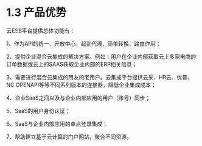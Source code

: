 # 1.3	产品优势

云ESB平台提供总体功能有：

1、作为API的统一、开放中心，起到代理、简单转换、路由作用；

2、提供企业混合云集成的解决方案。例如：用户在企业内部获取云上多家电商的订单数据或云上的SAAS获取企业内部的ERP相关信息；

3、需要进行混合云集成的用友的老用户。云集成平台提供云采、HR云、优普、NC OPENAPI等等不同系列版本的连接器，降低企业集成成本；

4、企业SaaS之间以及与企业内部应用的用户（账号）同步；

5、SaaS的用户身份认证；

6、SaaS与企业内部应用的单点登录集成；

7、帮助建立基于云计算的门户网站，聚合不同资源。
